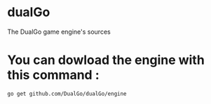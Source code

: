 # dualGo
The DualGo game engine's sources 

You can dowload the engine with this command :
==============================================
`go get github.com/DualGo/dualGo/engine`
